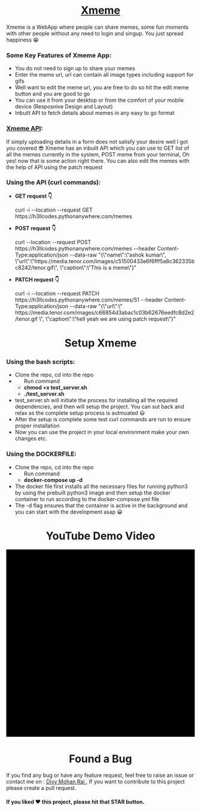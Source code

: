
<h1 align="center"><a href="https://h3llcodes.pythonanywhere.com" target="_blank">Xmeme</a></h1>
  
Xmeme is a WebApp where people can share memes, some fun moments with other people without any need to login and singup. You just spread happiness 😁

<h3>Some Key Features of Xmeme App:</h3>
<ul>
  <li> You do not need to sign up to share your memes</li>
  <li> Enter the meme url, url can contain all image types including support for gifs</li>
  <li> Well want to edit the meme url, you are free to do so hit the edit meme button and you are good to go</li>
  <li> You can use it from your desktop or from the comfort of your mobile device (Resposnive Design and Layout)</li>
  <li> Inbuilt API to fetch details about memes in any easy to go format</li>
</ul>

<h3><a href="https://h3llcodes.pythonanywhere.com/memes" target="_blank">Xmeme API</a>:</h3>
<p>
If simply uploading details in a form does not satisfy your desire well I got you covered 😎 Xmeme has an inbuilt API which you can use to GET list of all the memes currently in the system, POST meme from your terminal, Oh yes! now that is some action right there. You can also edit the memes with the help of API using the patch request
  
<h3>Using the API (curl commands):</h3>
<ul>
  <li><b>GET request 👇</b> <p> curl -i --location --request GET https://h3llcodes.pythonanywhere.com/memes</p></li>

  <li><b>POST request 👇</b>  <p>curl --location --request POST https://h3llcodes.pythonanywhere.com/memes --header Content-Type:application/json --data-raw "{\"name\":\"ashok kumar\",  \"url\":\"https://media.tenor.com/images/c51500433e6f6fff5a8c362335bc8242/tenor.gif\",  \"caption\":\"This is a meme\"}"</p> </li>
  
  <li><b>PATCH request 👇</b>  <p>curl -i --location --request PATCH  https://h3llcodes.pythonanywhere.com/memes/51 --header Content-Type:application/json --data-raw "{\"url\":\" https://media.tenor.com/images/c66854d3abac1c03b62676eedfc8d2e2/tenor.gif \",  \"caption\":\"hell yeah we are using patch request\"}"</p> </li>
  
</ul>

<div align="center"><h1 align="center">Setup Xmeme</h1></div>
<h3>Using the bash scripts:</h3>
<ul>
  <li> Clone the repo, cd into the repo</li>
  <li>
      <ul> Run command
      <li> <b>chmod +x test_server.sh</b> </li>
      <li> <b> ./test_server.sh </b> </li>
      </ul>
  </li>
  <li> test_server.sh will initiate the process for installing all the required dependencies, and then will setup the project. You can sut back and relax as the complete setup process is autmoated 😃 </li>
  <li> After the setup is complete some test curl commands are run to ensure proper installation </li>
  <li> Now you can use the project in your local environment make your own changes etc.</li>
</ul>

<h3>Using the DOCKERFILE:</h3>
<ul>
  <li> Clone the repo, cd into the repo</li>
  <li>
      <ul> Run command
      <li> <b>docker-compose up -d</b> </li>
      </ul>
  </li>
  <li> The docker file first installs all the necessary files for running python3 by using the prebuilt python3 image and then setup the docker container to run according to the docker-compose.yml file</li>
  <li> The -d flag ensures that the container is active in the background and you can start with the development asap 😀 </li>
</ul>

<h1 align="center">YouTube Demo Video</h1>

<p align="center">
  <a href="https://youtu.be/4bmlVy1W9Y0" target="_blank"><img src="https://github.com/divy-14/Data-structures-and-Algorithms/blob/master/Result_images/xmeme_logo.gif" alt="demo Xmeme" width="600px" height="500px"></a>
</p>

<h1 align="center">Found a Bug</h1>
<p> 
If you find any bug or have any feature request, feel free to raise an issue or contact me on : <a href="mailto:divymohanrai@gmail.com"> Divy Mohan Rai </a>, 
If you want to contribute to this project please create a pull request.
</p>

#### If you liked ♥ this project, please hit that **STAR** button.
